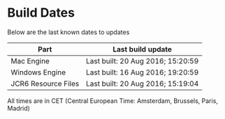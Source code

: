 # Build Dates

Below are the last known dates to updates

Part | Last build update
-----|-----
Mac Engine | Last built: 20 Aug 2016; 15:20:59
Windows Engine | Last built: 16 Aug 2016; 19:20:59
JCR6 Resource Files | Last built: 20 Aug 2016; 15:19:04
All times are in CET (Central European Time: Amsterdam, Brussels, Paris, Madrid)



